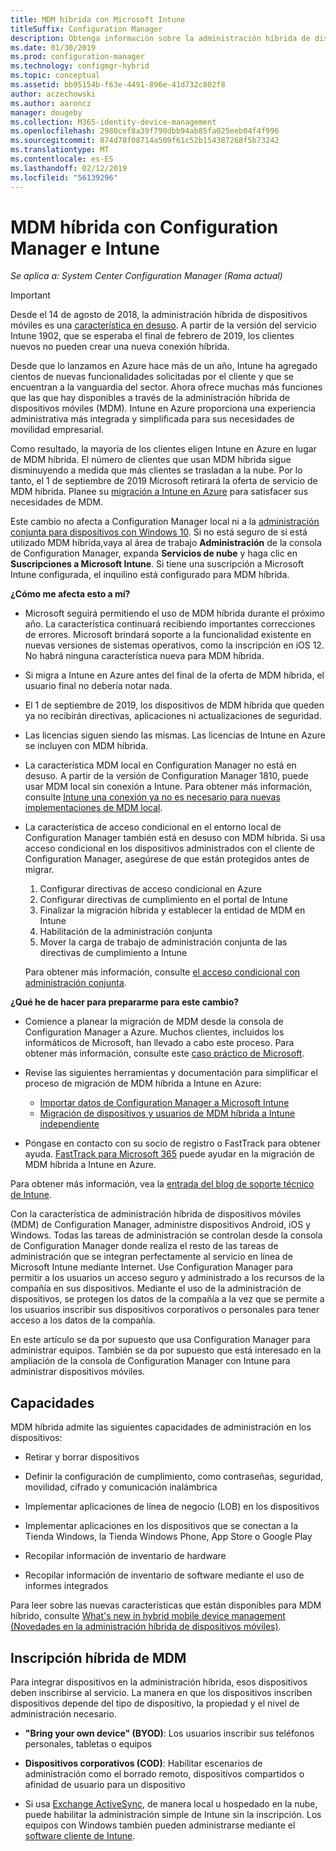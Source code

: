 ```yaml
---
title: MDM híbrida con Microsoft Intune
titleSuffix: Configuration Manager
description: Obtenga información sobre la administración híbrida de dispositivos móviles (MDM) con Configuration Manager y Microsoft Intune.
ms.date: 01/30/2019
ms.prod: configuration-manager
ms.technology: configmgr-hybrid
ms.topic: conceptual
ms.assetid: bb95154b-f63e-4491-896e-41d732c802f8
author: aczechowski
ms.author: aaroncz
manager: dougeby
ms.collection: M365-identity-device-management
ms.openlocfilehash: 2980cef8a39f790dbb94ab85fa025eeb04f4f996
ms.sourcegitcommit: 874d78f08714a509f61c52b154387268f5b73242
ms.translationtype: MT
ms.contentlocale: es-ES
ms.lasthandoff: 02/12/2019
ms.locfileid: "56139296"
---
```

# <a name="hybrid-mdm-with-configuration-manager-and-microsoft-intune"></a>MDM híbrida con Configuration Manager e Intune

*Se aplica a: System Center Configuration Manager (Rama actual)*

> [!Important]  
> Desde el 14 de agosto de 2018, la administración híbrida de dispositivos móviles es una [característica en desuso](/sccm/core/plan-design/changes/deprecated/removed-and-deprecated-cmfeatures). A partir de la versión del servicio Intune 1902, que se esperaba el final de febrero de 2019, los clientes nuevos no pueden crear una nueva conexión híbrida. 
> <!--Intune feature 2683117-->  
> Desde que lo lanzamos en Azure hace más de un año, Intune ha agregado cientos de nuevas funcionalidades solicitadas por el cliente y que se encuentran a la vanguardia del sector. Ahora ofrece muchas más funciones que las que hay disponibles a través de la administración híbrida de dispositivos móviles (MDM). Intune en Azure proporciona una experiencia administrativa más integrada y simplificada para sus necesidades de movilidad empresarial.
> 
> Como resultado, la mayoría de los clientes eligen Intune en Azure en lugar de MDM híbrida. El número de clientes que usan MDM híbrida sigue disminuyendo a medida que más clientes se trasladan a la nube. Por lo tanto, el 1 de septiembre de 2019 Microsoft retirará la oferta de servicio de MDM híbrida. Planee su [migración a Intune en Azure](/sccm/mdm/deploy-use/migrate-hybridmdm-to-intunesa) para satisfacer sus necesidades de MDM. 
> 
> Este cambio no afecta a Configuration Manager local ni a la [administración conjunta para dispositivos con Windows 10](/sccm/comanage/overview). Si no está seguro de si está utilizado MDM híbrida,vaya al área de trabajo **Administración** de la consola de Configuration Manager, expanda **Servicios de nube** y haga clic en **Suscripciones a Microsoft Intune**. Si tiene una suscripción a Microsoft Intune configurada, el inquilino está configurado para MDM híbrida.
> 
> **¿Cómo me afecta esto a mí?**
> 
> - Microsoft seguirá permitiendo el uso de MDM híbrida durante el próximo año. La característica continuará recibiendo importantes correcciones de errores. Microsoft brindará soporte a la funcionalidad existente en nuevas versiones de sistemas operativos, como la inscripción en iOS 12. No habrá ninguna característica nueva para MDM híbrida.  
> 
> - Si migra a Intune en Azure antes del final de la oferta de MDM híbrida, el usuario final no debería notar nada.  
> 
> - El 1 de septiembre de 2019, los dispositivos de MDM híbrida que queden ya no recibirán directivas, aplicaciones ni actualizaciones de seguridad.  
> 
> - Las licencias siguen siendo las mismas. Las licencias de Intune en Azure se incluyen con MDM híbrida.  
> 
> - La característica MDM local en Configuration Manager no está en desuso. A partir de la versión de Configuration Manager 1810, puede usar MDM local sin conexión a Intune. Para obtener más información, consulte [Intune una conexión ya no es necesario para nuevas implementaciones de MDM local](/sccm/core/plan-design/changes/whats-new-in-version-1810#bkmk_opmdm). 
> 
> - La característica de acceso condicional en el entorno local de Configuration Manager también está en desuso con MDM híbrida. Si usa acceso condicional en los dispositivos administrados con el cliente de Configuration Manager, asegúrese de que están protegidos antes de migrar. 
>     1. Configurar directivas de acceso condicional en Azure
>     2. Configurar directivas de cumplimiento en el portal de Intune 
>     3. Finalizar la migración híbrida y establecer la entidad de MDM en Intune
>     4. Habilitación de la administración conjunta
>     5. Mover la carga de trabajo de administración conjunta de las directivas de cumplimiento a Intune 
>
>     Para obtener más información, consulte [el acceso condicional con administración conjunta](https://docs.microsoft.com/sccm/comanage/quickstart-conditional-access). 
> 
> **¿Qué he de hacer para prepararme para este cambio?**
> 
> - Comience a planear la migración de MDM desde la consola de Configuration Manager a Azure. Muchos clientes, incluidos los informáticos de Microsoft, han llevado a cabo este proceso. Para obtener más información, consulte este [caso práctico de Microsoft](https://aka.ms/Intune_MSFT).  
> 
> - Revise las siguientes herramientas y documentación para simplificar el proceso de migración de MDM híbrida a Intune en Azure:  
>     - [Importar datos de Configuration Manager a Microsoft Intune](/sccm/mdm/deploy-use/migrate-import-data)  
>     - [Migración de dispositivos y usuarios de MDM híbrida a Intune independiente](/sccm/mdm/deploy-use/migrate-hybridmdm-to-intunesa)  
> 
> - Póngase en contacto con su socio de registro o FastTrack para obtener ayuda. [FastTrack para Microsoft 365](https://aka.ms/hybrid_fasttrack) puede ayudar en la migración de MDM híbrida a Intune en Azure. 
> 
> Para obtener más información, vea la [entrada del blog de soporte técnico de Intune](https://aka.ms/hybrid_notification).



Con la característica de administración híbrida de dispositivos móviles (MDM) de Configuration Manager, administre dispositivos Android, iOS y Windows. Todas las tareas de administración se controlan desde la consola de Configuration Manager donde realiza el resto de las tareas de administración que se integran perfectamente al servicio en línea de Microsoft Intune mediante Internet. Use Configuration Manager para permitir a los usuarios un acceso seguro y administrado a los recursos de la compañía en sus dispositivos. Mediante el uso de la administración de dispositivos, se protegen los datos de la compañía a la vez que se permite a los usuarios inscribir sus dispositivos corporativos o personales para tener acceso a los datos de la compañía. 

En este artículo se da por supuesto que usa Configuration Manager para administrar equipos. También se da por supuesto que está interesado en la ampliación de la consola de Configuration Manager con Intune para administrar dispositivos móviles. 



## <a name="capabilities"></a>Capacidades

MDM híbrida admite las siguientes capacidades de administración en los dispositivos:

-   Retirar y borrar dispositivos  

-   Definir la configuración de cumplimiento, como contraseñas, seguridad, movilidad, cifrado y comunicación inalámbrica  

-   Implementar aplicaciones de línea de negocio (LOB) en los dispositivos  

-   Implementar aplicaciones en los dispositivos que se conectan a la Tienda Windows, la Tienda Windows Phone, App Store o Google Play  

-   Recopilar información de inventario de hardware  

-   Recopilar información de inventario de software mediante el uso de informes integrados  

Para leer sobre las nuevas características que están disponibles para MDM híbrido, consulte [What's new in hybrid mobile device management (Novedades en la administración híbrida de dispositivos móviles)](/sccm/mdm/understand/whats-new-in-hybrid-mobile-device-management).



## <a name="hybrid-mdm-enrollment"></a>Inscripción híbrida de MDM

Para integrar dispositivos en la administración híbrida, esos dispositivos deben inscribirse al servicio. La manera en que los dispositivos inscriben dispositivos depende del tipo de dispositivo, la propiedad y el nivel de administración necesario.

- **"Bring your own device" (BYOD)**: Los usuarios inscribir sus teléfonos personales, tabletas o equipos  

- **Dispositivos corporativos (COD)**: Habilitar escenarios de administración como el borrado remoto, dispositivos compartidos o afinidad de usuario para un dispositivo  

- Si usa [Exchange ActiveSync](/sccm/mdm/plan-design/device-enrollment-methods#mobile-device-management-with-exchange-activesync-and-configuration-manager), de manera local u hospedado en la nube, puede habilitar la administración simple de Intune sin la inscripción. Los equipos con Windows también pueden administrarse mediante el [software cliente de Intune](/intune/deploy-use/manage-windows-pcs-with-microsoft-intune).
